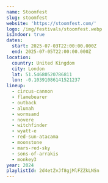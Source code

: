 ```yaml
---
name: Stoomfest
slug: stoomfest
website: 'https://stoomfest.com/'
logo: /img/festivals/stoomfest.webp
isIndoor: true
dates:
  start: 2025-07-03T22:00:00.000Z
  end: 2025-07-05T22:00:00.000Z
location:
  country: United Kingdom
  city: London
  lat: 51.54680520786811
  lon: -0.10391086141521237
lineup:
  - circus-cannon
  - flamebearer
  - outback
  - alunah
  - wormsand
  - novere
  - witchfinder
  - wyatt-e
  - red-sun-atacama
  - moonstone
  - mars-red-sky
  - sons-of-arrakis
  - monkey3
year: 2024
playlistId: 2d4etZvJf8gjMlFZZkLNSn
---
```


